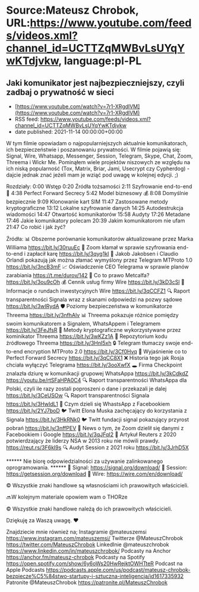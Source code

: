 # Source:Mateusz Chrobok, URL:https://www.youtube.com/feeds/videos.xml?channel_id=UCTTZqMWBvLsUYqYwKTdjvkw, language:pl-PL

## Jaki komunikator jest najbezpieczniejszy, czyli zadbaj o prywatność w sieci
 - [https://www.youtube.com/watch?v=7r1-XRgdlVM](https://www.youtube.com/watch?v=7r1-XRgdlVM)
 - RSS feed: https://www.youtube.com/feeds/videos.xml?channel_id=UCTTZqMWBvLsUYqYwKTdjvkw
 - date published: 2021-11-14 00:00:00+00:00

W tym filmie opowiadam o najpopularniejszych aktualnie komunikatorach, ich bezpieczeństwie i poszanowaniu prywatności. W filmie pojawią się: Signal, Wire, Whatsapp, Messenger, Session, Telegram, Skype, Chat, Zoom, Threema i Wickr Me. Pominąłem wiele projektów niszowych ze względu na ich niską popularność (Tox, Matrix, Briar, Jami, Usecrypt czy Cypherdog) - dajcie jednak znać jeżeli mam je wziąć pod uwagę w kolejnej edycji. ;)

Rozdziały:
0:00 Wstęp
0:20 Źródła tożsamości
2:11 Szyfrowanie end-to-end 🔐
4:38 Perfect Forward Secrecy
5:42 Model biznesowy 💰
8:08 Domyślnie bezpiecznie
9:09 Klonowanie kart SIM
11:47 Zastosowane metody kryptograficzne
13:12 Lokalne szyfrowanie danych
14:25 Autodestrukcja wiadomości
14:47 Otwartość komunikatorów
15:58 Audyty
17:26 Metadane
17:46 Jakie komunikatory polecam
20:39 Jakim komunikatorom nie ufam
21:47 Co robić i jak żyć?

Źródła:
📊 Obszerne porównanie komunikatorów aktualizowane przez Marka Williama https://bit.ly/30ruuEc
🤥 Zoom kłamał w sprawie szyfrowania end-to-end i zapłacił karę https://bit.ly/3qyg1kI
📗 Jakob Jakobsen i Claudio Orlandi pokazują jak można złamać wymyślony przez Telegram MTProto 1.0 https://bit.ly/3ncB3mF
📈 Oświadczenie CEO Telegrama w sprawie planów zarabiania https://t.me/durov/142
📗 Co to prawo Metcalfa? https://bit.ly/3ou9cOh
💰 Cennik usług firmy Wire https://bit.ly/3kD3cSl
💸 Informacje o rundach inwestycyjnych Wire https://bit.ly/3qCCFZ1
🔍 Raport transparentności Signala wraz z skanami odpowiedzi na pozwy sądowe https://bit.ly/3wIRydA
🛡️ Poziomy bezpieczeństwa w komunikatorze Threema https://bit.ly/3nfhAlv
📊 Threema pokazuje różnice pomiędzy swoim komunikatorem a Signalem, WhatsAppem i Telegramem https://bit.ly/3FeJfsR
🔐 Metody kryptograficzne wykorzystywane przez kominikator Threema https://bit.ly/3wKZz1A
💾 Repozytorium kodu źródłowego Threema https://bit.ly/3HnI5xh
🔒 Telegram tłumaczy swoje end-to-end encryption MTProto 2.0  https://bit.ly/3Cf0Hvq
🙊 Wyjaśnienie co to Perfect Forward Secrecy https://bit.ly/3qCC8X1
❌ Historia tego jak Rosja chciała wyłączyć Telegrama https://bit.ly/3ooXwfX
🕳️ Firma Checkpoint znalazła dziurę w komunikacji grupowej WhatsAppa https://bit.ly/3kCdkdZ https://youtu.be/rtSFaHPA0C4
🔍 Raport transparentności WhatsAppa dla Polski, czyli ile razy zostali poproszeni o dane i przekazali je dalej https://bit.ly/3CeUSOw
🔍 Raport transparentności Signala https://bit.ly/3HwIdL1 
🤝 Czym dzieli się WhastsApp z Facebookiem https://bit.ly/2YJ7boD
🐦 Twitt Elona Muska zachęcający do korzystania z Signala https://bit.ly/3HkRNk0
🐦 Twitt fundacji signal pokazujący przyrost pobrań https://bit.ly/3nffPEV
📰 News o tym, że Zoom dzielił się danymi z Facebookiem i Google https://bit.ly/3qJFqI2
📝 Artykuł Reuters z 2020 potwierdzający że liderzy NSA w 2013 roku nie mówili prawdy.
https://reut.rs/3F6kI9s
🔍 Audyt Session z 2021 roku https://bit.ly/3JrhD5X

****** Nie biorę odpowiedzialności za używanie zalinkowanego oprogramowania. ****** 
📀 Signal: https://signal.org/download/ 
📀 Session: https://getsession.org/download 
📀 Wire: https://wire.com/en/download/ 

© Wszystkie znaki handlowe są własnościami ich prawowitych właścicieli.

🔜W kolejnym materiale opowiem wam o THORze

© Wszystkie znaki handlowe należą do ich prawowitych właścicieli.

Dziękuję za Waszą uwagę. ❤️

Znajdziecie mnie również na;
Instagramie @mateuszemsi https://www.instagram.com/mateuszemsi/
Twitterze @MateuszChrobok https://twitter.com/MateuszChrobok
LinkedInie @mateuszchrobok https://www.linkedin.com/in/mateuszchrobok/
Podcasty na Anchor https://anchor.fm/mateusz-chrobok
Podcasty na Spotify https://open.spotify.com/show/6y6oWs20HwRejktOWHTteR
Podcast na  Apple Podcasts https://podcasts.apple.com/us/podcast/mateusz-chrobok-bezpiecze%C5%84stwo-startupy-i-sztuczna-inteligencja/id1617335932 
Patronite @MateuszChrobok https://patronite.pl/MateuszChrobok

